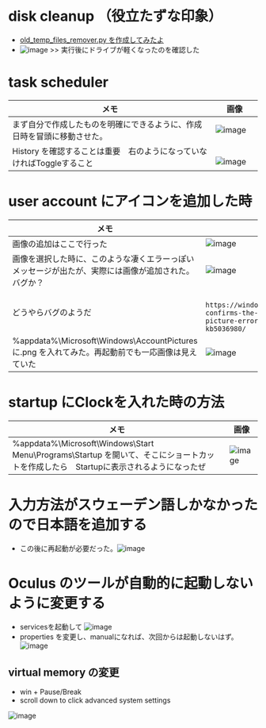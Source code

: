 # disk cleanup （役立たずな印象）
* [old_temp_files_remover.py を作成してみたよ](https://gist.github.com/jamad/ca5da80a168e8a47bd080b5f55dffc87)
* ![image](https://github.com/jamad/jamad.github.io/assets/949913/b5648b67-60a0-4488-8b26-6c73ab806c4c) >> 実行後にドライブが軽くなったのを確認した


# task scheduler  

|メモ  |画像 |
|-|-|
|まず自分で作成したものを明確にできるように、作成日時を冒頭に移動させた。|![image](https://github.com/jamad/jamad.github.io/assets/949913/1710a38c-ade5-495f-b782-029da2721d84)|
|History を確認することは重要　右のようになっていなければToggleすること|　　![image](https://github.com/jamad/jamad.github.io/assets/949913/6f66c2c6-eade-4624-a29a-034981e0d911)




# user account にアイコンを追加した時

|メモ  |画像 |
|-|-|
|画像の追加はここで行った|![image](https://github.com/jamad/jamad.github.io/assets/949913/0f4e780d-c0fe-4bd9-81f1-89282834ae8f)|
|画像を選択した時に、このような凄くエラーっぽいメッセージが出たが、実際には画像が追加された。バグか？|![image](https://github.com/jamad/jamad.github.io/assets/949913/a86f030c-6a46-40f9-a32b-8c35eca4e88e)|
|どうやらバグのようだ|　`https://windowsreport.com/microsoft-confirms-the-0x80070520-account-picture-error-in-windows-11-kb5036980/`|
|%appdata%\Microsoft\Windows\AccountPictures に.png を入れてみた。再起動前でも一応画像は見えていた|![image](https://github.com/jamad/jamad.github.io/assets/949913/47b1e712-1603-48bc-8e91-5458514f2c04)|



# startup にClockを入れた時の方法

|メモ  |画像 |
|-|-|
|%appdata%\Microsoft\Windows\Start Menu\Programs\Startup を開いて、そこにショートカットを作成したら　Startupに表示されるようになったぜ| ![image](https://github.com/jamad/jamad.github.io/assets/949913/cd8b98ac-f86e-4d62-a3e7-202bf855852e)|


# 入力方法がスウェーデン語しかなかったので日本語を追加する
* この後に再起動が必要だった。![image](https://github.com/jamad/jamad.github.io/assets/949913/342be92d-242f-40b9-bc02-96f570b50d99)


# Oculus のツールが自動的に起動しないように変更する
* servicesを起動して ![image](https://github.com/jamad/jamad.github.io/assets/949913/6b1fa41e-c75d-4ce5-ae2c-a97c8236521f)
* properties を変更し、manualになれば、次回からは起動しないはず。　![image](https://github.com/jamad/jamad.github.io/assets/949913/65b3a369-9021-4929-bf44-58f0236c2239)


## virtual memory の変更
  * win + Pause/Break
  * scroll down to click advanced system settings

![image](https://github.com/jamad/jamad.github.io/assets/949913/6992e4eb-f829-4801-a1ae-a462fc723a55)
